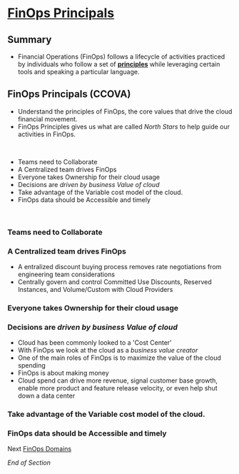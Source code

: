 # [FinOps Principals](https://www.finops.org/framework/principles/)

## Summary
* Financial Operations (FinOps) follows a lifecycle of activities practiced by individuals who follow a set of [**principles**](https://www.mindmeister.com/2727661067/04-finops-principles-ccovva) while leveraging certain tools and speaking a particular language.

## FinOps Principals (CCOVA)
* Understand the principles of FinOps, the core values that drive the cloud financial movement.
* FinOps Principles gives us what are called *North Stars* to help guide our activities in FinOps.
<br>

* Teams need to Collaborate
* A Centralized team drives FinOps
* Everyone takes Ownership for their cloud usage
* Decisions are *driven by business Value of cloud*
* Take advantage of the Variable cost model of the cloud.
* FinOps data should be Accessible and timely

<br>

### Teams need to Collaborate


### A Centralized team drives FinOps
* A entralized discount buying process removes rate negotiations from engineering team considerations
* Centrally govern and control Committed Use Discounts, Reserved Instances, and Volume/Custom with Cloud Providers 

### Everyone takes Ownership for their cloud usage


### Decisions are *driven by business Value of cloud*
* Cloud has been commonly looked to a 'Cost Center'
* With FinOps we look at the cloud as a *business value creator* 
* One of the main roles of FinOps is to maximize the value of the cloud spending
* FinOps is about making money 
* Cloud spend can drive more revenue, signal customer base growth, enable more product and feature release velocity, or even help shut down a data center

### Take advantage of the Variable cost model of the cloud.


### FinOps data should be Accessible and timely

Next [FinOps Domains](https://github.com/jamesbuckett/finops-certified-practitioner/blob/main/05-finops-domains.md)
<br>

*End of Section*